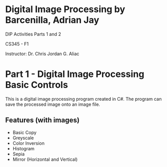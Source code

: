 # Digital Image Processing by Barcenilla, Adrian Jay

DIP Activities Parts 1 and 2

CS345 - F1

Instructor: Dr. Chris Jordan G. Aliac

# Part 1 - Digital Image Processing Basic Controls
This is a digital image processing program created in C#. The program can save the processed image onto an image file.

## Features (with images)
- Basic Copy 
- Greyscale
- Color Inversion 
- Histogram 
- Sepia 
- Mirror (Horizontal and Vertical)

